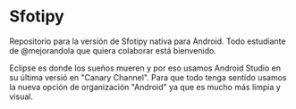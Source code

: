 Sfotipy
=======

Repositorio para la versión de Sfotipy nativa para Android. Todo estudiante de @mejorandola que quiera colaborar está bienvenido.

Eclipse es donde los sueños mueren y por eso usamos Android Studio en su última versió en "Canary Channel". Para que todo tenga sentido usamos la nueva opción de organización "Android" ya que es mucho más limpia y visual.

